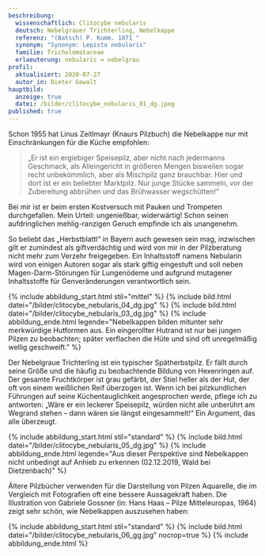 ```yaml
---
beschreibung:
  wissenschaftlich: Clitocybe nebularis
  deutsch: Nebelgrauer Trichterling, Nebelkappe
  referenz: "(Batsch) P. Kumm. 1871 "
  synonym: "Synonym: Lepista nebularis"
  familie: Tricholomataceae
  erlaeuterung: nebularis = nebelgrau
profil:
  aktualisiert: 2020-07-27
  autor_in: Dieter Gewalt
hauptbild:
  anzeige: true
  datei: /bilder/clitocybe_nebularis_01_dg.jpeg
published: true
---
```

Schon 1955 hat Linus Zeitlmayr (Knaurs Pilzbuch) die Nebelkappe nur mit Einschränkungen für die Küche empfohlen: 

> „Er ist ein ergiebiger Speisepilz, aber nicht nach jedermanns Geschmack, als Alleingericht in größeren Mengen bisweilen sogar recht unbekömmlich, aber als Mischpilz ganz brauchbar. Hier und dort ist er ein beliebter Marktpilz. Nur junge Stücke sammeln, vor der Zubereitung abbrühen und das Brühwasser wegschütten!“

Bei mir ist er beim ersten Kostversuch mit Pauken und Trompeten durchgefallen. Mein Urteil: ungenießbar, widerwärtig! Schon seinen aufdringlichen mehlig-ranzigen Geruch empfinde ich als unangenehm.

So beliebt das „Herbstblattl“ in Bayern auch gewesen sein mag, inzwischen gilt er zumindest als giftverdächtig und wird von mir in der Pilzberatung nicht mehr zum Verzehr freigegeben. Ein Inhaltsstoff namens Nebularin wird von einigen Autoren sogar als stark giftig eingestuft und soll neben Magen-Darm-Störungen für Lungenödeme und aufgrund mutagener Inhaltsstoffe für Genveränderungen verantwortlich sein.

{% include abbildung_start.html stil="mittel" %}
{% include bild.html datei="/bilder/clitocybe_nebularis_04_dg.jpg" %}
{% include bild.html datei="/bilder/clitocybe_nebularis_03_dg.jpg" %}
{% include abbildung_ende.html legende="Nebelkappen bilden mitunter sehr merkwürdige Hutformen aus. Ein eingerollter Hutrand ist nur bei jungen Pilzen zu beobachten; später verflachen die Hüte und sind oft unregelmäßig wellig geschweift." %}

Der Nebelgraue Trichterling ist ein typischer Spätherbstpilz. Er fällt durch seine Größe und die häufig zu beobachtende Bildung von Hexenringen auf. Der gesamte Fruchtkörper ist grau gefärbt, der Stiel heller als der Hut, der oft von einem weißlichen Reif überzogen ist. Wenn ich bei pilzkundlichen Führungen auf seine Küchentauglichkeit angesprochen werde, pflege ich zu antworten: „Wäre er ein leckerer Speisepilz, würden nicht alle unberührt am Wegrand stehen – dann wären sie längst eingesammelt!“ Ein Argument, das alle überzeugt.

{% include abbildung_start.html stil="standard" %}
{% include bild.html datei="/bilder/clitocybe_nebularis_05_dg.jpg" %}
{% include abbildung_ende.html legende="Aus dieser Perspektive sind Nebelkappen nicht unbedingt auf Anhieb zu erkennen (02.12.2019, Wald bei Dietzenbach)" %}

Ältere Pilzbücher verwenden für die Darstellung von Pilzen Aquarelle, die im Vergleich mit Fotografien oft eine bessere Aussagekraft haben. Die Illustration von Gabriele Gossner (in: Hans Haas – Pilze Mitteleuropas, 1964) zeigt sehr schön, wie Nebelkappen auszusehen haben:
 
{% include abbildung_start.html stil="standard" %}
{% include bild.html datei="/bilder/clitocybe_nebularis_06_gg.jpg" nocrop=true %}
{% include abbildung_ende.html %}

